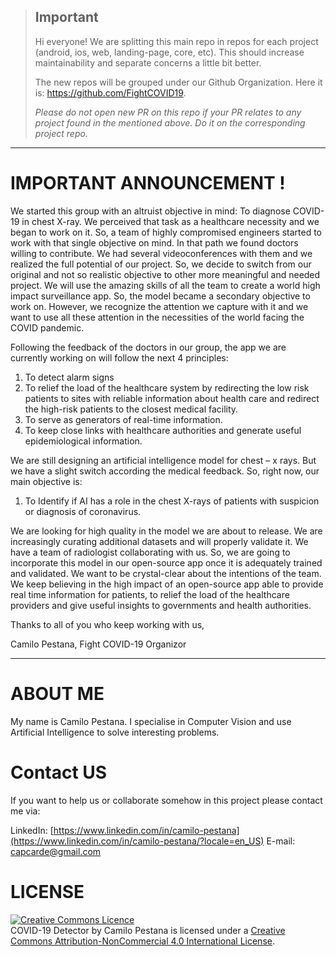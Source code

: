 
> ## Important
> Hi everyone! We are splitting this main repo in repos for each project (android, ios, web, landing-page, core, etc). This should increase maintainability and separate concerns a little bit better. 
> 
> The new repos will be grouped under our Github Organization. Here it is: https://github.com/FightCOVID19.  
>
>_Please do not open new PR on this repo if your PR relates to any project found in the mentioned above. Do it on the corresponding project repo._

---

# IMPORTANT ANNOUNCEMENT !

We started this group with an altruist objective in mind: To diagnose COVID-19 in chest X-ray. We perceived that task as a healthcare necessity and we began to work on it. So, a team of highly compromised engineers started to work with that single objective on mind. In that path we found doctors willing to contribute. We had several videoconferences with them and we realized the full potential of our project. So, we decide to switch from our original and not so realistic objective to other more meaningful and needed project. We will use the amazing skills of all the team to create a world high impact surveillance app. So, the model became a secondary objective to work on. However, we recognize the attention we capture with it and we want to use all these attention in the necessities of the world facing the COVID pandemic.

Following the feedback of the doctors in our group, the app we are currently working on will follow the next 4 principles:
1.  To detect alarm signs
2.  To relief the load of the healthcare system by redirecting the low risk patients to sites with reliable information about health care and redirect the high-risk patients to the closest medical facility.
3.  To serve as generators of real-time information.
4.  To keep close links with healthcare authorities and generate useful epidemiological information.

We are still designing an artificial intelligence model for chest – x rays. But we have a slight switch according the medical feedback. So, right now, our main objective is:
1.  To Identify if AI has a role in the chest X-rays of patients with suspicion or diagnosis of coronavirus.

We are looking for high quality in the model we are about to release. We are increasingly curating additional datasets and will properly validate it. We have a team of radiologist collaborating with us. So, we are going to incorporate this model in our open-source app once it is adequately trained and validated. We want to be crystal-clear about the intentions of the team. We keep believing in the high impact of an open-source app able to provide real time information for patients, to relief the load of the healthcare providers and give useful insights to governments and health authorities.

Thanks to all of you who keep working with us,

Camilo Pestana, Fight COVID-19 Organizor

---

# ABOUT ME

 My name is Camilo Pestana. I specialise in Computer Vision and use Artificial Intelligence to solve interesting problems.

# Contact US

If you want to help us or collaborate somehow in this project please contact me via:

LinkedIn: [https://www.linkedin.com/in/camilo-pestana](https://www.linkedin.com/in/camilo-pestana/?locale=en_US)
E-mail: capcarde@gmail.com

# LICENSE
<a rel="license" href="http://creativecommons.org/licenses/by-nc/4.0/"><img alt="Creative Commons Licence" style="border-width:0" src="https://i.creativecommons.org/l/by-nc/4.0/88x31.png" /></a><br /><span xmlns:dct="http://purl.org/dc/terms/" property="dct:title">COVID-19 Detector</span> by <span xmlns:cc="http://creativecommons.org/ns#" property="cc:attributionName">Camilo Pestana</span> is licensed under a <a rel="license" href="http://creativecommons.org/licenses/by-nc/4.0/">Creative Commons Attribution-NonCommercial 4.0 International License</a>.

</div>
